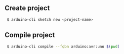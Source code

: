 
## Create project
```sh
 $ arduino-cli sketch new <project-name>
```


## Compile project
```sh
 $ arduino-cli compile --fqbn arduino:avr:uno $(pwd)
```

